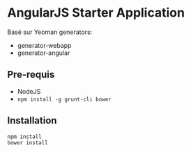 # AngularJS Starter Application

Basé sur Yeoman generators:
- generator-webapp
- generator-angular

## Pre-requis
- NodeJS
- `npm install -g grunt-cli bower`

## Installation
```
npm install
bower install
```